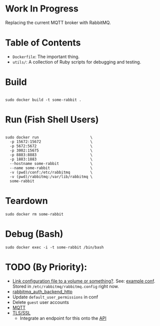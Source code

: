 # Work In Progress

Replacing the current MQTT broker with RabbitMQ.

# Table of Contents

 * `Dockerfile`: The important thing.
 * `utils/`: A collection of Ruby scripts for debugging and testing.

# Build

```

sudo docker build -t some-rabbit .

```

# Run (Fish Shell Users)

```

sudo docker run                       \
  -p 15672:15672                      \
  -p 5672:5672                        \
  -p 3002:15675                       \
  -p 8883:8883                        \
  -p 1883:1883                        \
  --hostname some-rabbit              \
  --name some-rabbit                  \
  -v (pwd)/conf:/etc/rabbitmq         \
  -v (pwd)/rabbitmq:/var/lib/rabbitmq \
  some-rabbit

```

# Teardown

```
sudo docker rm some-rabbit
```

# Debug (Bash)

```
sudo docker exec -i -t some-rabbit /bin/bash
```

# TODO (By Priority):

 * [Link configuration file to a volume or something?](https://stackoverflow.com/a/42003732/1064917). See: [example conf](https://github.com/rabbitmq/rabbitmq-server/blob/stable/docs/rabbitmq.config.example). Stored in `/etc/rabbitmq/rabbitmq.config` right now.
 * [rabbitmq_auth_backend_http](https://www.rabbitmq.com/community-plugins.html#auth)
 * Update `default_user_permissions` in conf
 * Delete `guest` user accounts
 * [MQTT](https://www.rabbitmq.com/mqtt.html)
 * [TLS/SSL](http://www.rabbitmq.com/ssl.html)
   * Integrate an endpoint for this onto the [API](https://github.com/FarmBot/Farmbot-Web-App)
